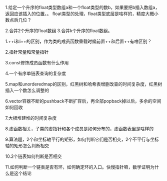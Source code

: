 
1.给定一个升序的float类型数组a和一个float类型的数b，如果要把b插入数组a，返回应该插入的位置。。
float类型的处理，float类型底层是啥样的，精度大概小数点后几位？

2.合并2个升序的float数组
3.合并k个升序的float数组。

1.++i和i++的区别，作为类的成员函数重载时候前置++和后置++有啥区别？

2.指针常量和常量指针

3.const修饰成员函数有什么作用

4.一个有序单链表查询的复杂度

5.map和unorderedmap的区别，红黑树和哈希表增删改查的时间复杂度，红黑树插入一个数怎么调整的

6.vector容器不断的pushback不断扩容后，再全部popback掉以后，多余的空间如何回收

7.大根堆建堆的时间复杂度

8.虚函数相关，子类的虚指针和各个成员是如何分布的，虚函数表里是啥样的

9.算法题，2个和坐标轴平行的矩形，如何判断它们是否相交，2个不平行与坐标轴的矩形怎么判断相交

10.2个链表如何判断是否相交

11.如何判断一个链表是否有环，如何确定环的入口。快慢指针嘛，数学证明为什么是这个结论
